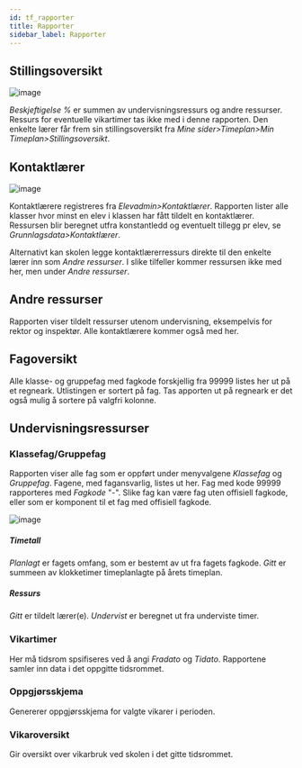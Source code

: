 ```yaml
---
id: tf_rapporter
title: Rapporter
sidebar_label: Rapporter
---
```


## Stillingsoversikt
![image](https://github.com/user-attachments/assets/c5a0b9cf-6e05-4afc-aa06-ae634db5db3c)

_Beskjeftigelse %_ er summen av undervisningsressurs og andre ressurser. Ressurs for eventuelle vikartimer tas ikke med i denne rapporten.
 Den enkelte lærer får frem sin stillingsoversikt fra _Mine sider>Timeplan>Min Timeplan>Stillingsoversikt_.

## Kontaktlærer
![image](https://github.com/user-attachments/assets/de060319-fdfe-47e4-8def-8282b3ffa4b7)

Kontaktlærere registreres fra _Elevadmin>Kontaktlærer_. Rapporten lister alle klasser hvor minst en elev i klassen har fått tildelt en kontaktlærer. Ressursen blir beregnet utfra konstantledd og eventuelt tillegg pr elev, se _Grunnlagsdata>Kontaktlærer_.

Alternativt kan skolen legge kontaktlærerressurs direkte til den enkelte lærer inn som _Andre ressurser_. I slike tilfeller kommer ressursen ikke med her, men under _Andre ressurser_.

## Andre ressurser
Rapporten viser tildelt ressurser utenom undervisning, eksempelvis for rektor og inspektør. Alle kontaktlærere kommer også med her.

## Fagoversikt
Alle klasse- og gruppefag med fagkode forskjellig fra 99999 listes her ut på et regneark. Utlistingen er sortert på fag. Tas apporten ut på regneark er det også mulig å sortere på valgfri kolonne.

## Undervisningsressurser

### Klassefag/Gruppefag
Rapporten viser alle fag som er oppført under menyvalgene _Klassefag_ og _Gruppefag_.
Fagene, med fagansvarlig, listes ut her. Fag med kode 99999 rapporteres med _Fagkode_ "-". Slike fag kan være fag uten offisiell fagkode, eller som er komponent til et fag med offisiell fagkode. 

![image](https://github.com/user-attachments/assets/287bf28c-6b15-4f19-9d83-a69ae1a59baf)

##### Timetall    
_Planlagt_ er fagets omfang, som er bestemt av ut fra fagets fagkode.
_Gitt_ er summeen av klokketimer timeplanlagte på årets timeplan.
##### Ressurs
_Gitt_ er tildelt lærer(e).
_Undervist_ er beregnet ut fra underviste timer.

### Vikartimer
Her må tidsrom spsifiseres ved å angi _Fradato_ og _Tidato_. Rapportene samler inn data i det oppgitte tidsrommet.

### Oppgjørsskjema
Genererer oppgjørsskjema for valgte vikarer i perioden.

### Vikaroversikt
Gir oversikt over vikarbruk ved skolen i det gitte tidsrommet.

